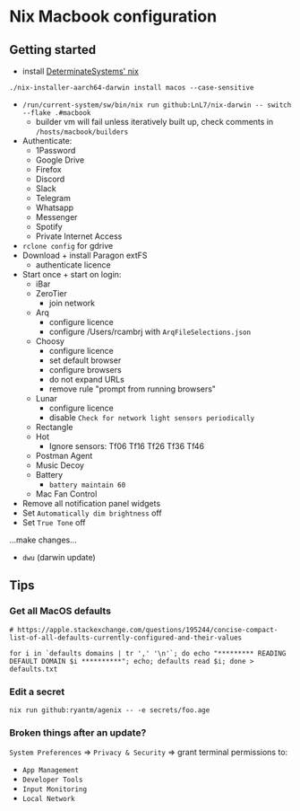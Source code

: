 # Nix Macbook configuration

## Getting started

* install [DeterminateSystems' nix](https://github.com/DeterminateSystems/nix-installer)

```
./nix-installer-aarch64-darwin install macos --case-sensitive
```

* `/run/current-system/sw/bin/nix run github:LnL7/nix-darwin -- switch --flake .#macbook`
    * builder vm will fail unless iteratively built up, check comments in `/hosts/macbook/builders`
* Authenticate:
    * 1Password
    * Google Drive
    * Firefox
    * Discord
    * Slack
    * Telegram
    * Whatsapp
    * Messenger
    * Spotify
    * Private Internet Access
* `rclone config` for gdrive
* Download + install Paragon extFS
    * authenticate licence
* Start once + start on login:
	* iBar
    * ZeroTier
        * join network
    * Arq
        * configure licence
        * configure /Users/rcambrj with `ArqFileSelections.json`
    * Choosy
        * configure licence
        * set default browser
        * configure browsers
        * do not expand URLs
        * remove rule "prompt from running browsers"
    * Lunar
        * configure licence
        * disable `Check for network light sensors periodically`
    * Rectangle
    * Hot
        * Ignore sensors: Tf06 Tf16 Tf26 Tf36 Tf46
    * Postman Agent
    * Music Decoy
    * Battery
        * `battery maintain 60`
    * Mac Fan Control
* Remove all notification panel widgets
* Set `Automatically dim brightness` off
* Set `True Tone` off

...make changes...

* `dwu` (darwin update)

## Tips

### Get all MacOS defaults

```
# https://apple.stackexchange.com/questions/195244/concise-compact-list-of-all-defaults-currently-configured-and-their-values

for i in `defaults domains | tr ',' '\n'`; do echo "********* READING DEFAULT DOMAIN $i **********"; echo; defaults read $i; done > defaults.txt
```

### Edit a secret

```
nix run github:ryantm/agenix -- -e secrets/foo.age
```

### Broken things after an update?

`System Preferences` => `Privacy & Security` => grant terminal permissions to:

* `App Management`
* `Developer Tools`
* `Input Monitoring`
* `Local Network`